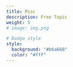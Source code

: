 ```yaml
---
title: Misc
description: Free Topic
weight: 5
# image: img.png

# Badge style
style:
  background: "#b6a668"
  color: "#fff"
---
```

